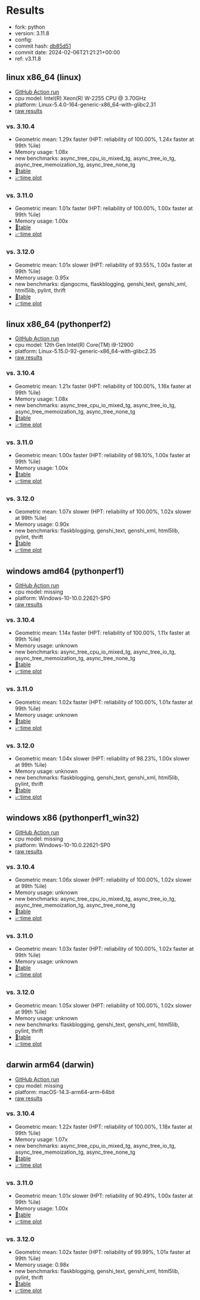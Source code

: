 # Results

- fork: python
- version: 3.11.8
- config: 
- commit hash: [db85d51](https://github.com/python/cpython/commit/db85d51)
- commit date: 2024-02-06T21:21:21+00:00
- ref: v3.11.8

## linux x86_64 (linux)

- [GitHub Action run](https://github.com/faster-cpython/benchmarking/actions/runs/7844704965)
- cpu model: Intel(R) Xeon(R) W-2255 CPU @ 3.70GHz
- platform: Linux-5.4.0-164-generic-x86_64-with-glibc2.31
- [raw results](bm-20240206-linux-x86_64-python-v3.11.8-3.11.8-db85d51.json)

### vs. 3.10.4

- Geometric mean: 1.29x faster (HPT: reliability of 100.00%, 1.24x faster at 99th %ile)
- Memory usage: 1.08x
- new benchmarks: async_tree_cpu_io_mixed_tg, async_tree_io_tg, async_tree_memoization_tg, async_tree_none_tg
- [📄table](bm-20240206-linux-x86_64-python-v3.11.8-3.11.8-db85d51-vs-3.10.4.md)
- [📈time plot](bm-20240206-linux-x86_64-python-v3.11.8-3.11.8-db85d51-vs-3.10.4.png)

### vs. 3.11.0

- Geometric mean: 1.01x faster (HPT: reliability of 100.00%, 1.00x faster at 99th %ile)
- Memory usage: 1.00x
- [📄table](bm-20240206-linux-x86_64-python-v3.11.8-3.11.8-db85d51-vs-3.11.0.md)
- [📈time plot](bm-20240206-linux-x86_64-python-v3.11.8-3.11.8-db85d51-vs-3.11.0.png)

### vs. 3.12.0

- Geometric mean: 1.01x slower (HPT: reliability of 93.55%, 1.00x faster at 99th %ile)
- Memory usage: 0.95x
- new benchmarks: djangocms, flaskblogging, genshi_text, genshi_xml, html5lib, pylint, thrift
- [📄table](bm-20240206-linux-x86_64-python-v3.11.8-3.11.8-db85d51-vs-3.12.0.md)
- [📈time plot](bm-20240206-linux-x86_64-python-v3.11.8-3.11.8-db85d51-vs-3.12.0.png)

## linux x86_64 (pythonperf2)

- [GitHub Action run](https://github.com/faster-cpython/benchmarking/actions/runs/7844704965)
- cpu model: 12th Gen Intel(R) Core(TM) i9-12900
- platform: Linux-5.15.0-92-generic-x86_64-with-glibc2.35
- [raw results](bm-20240206-pythonperf2-x86_64-python-v3.11.8-3.11.8-db85d51.json)

### vs. 3.10.4

- Geometric mean: 1.21x faster (HPT: reliability of 100.00%, 1.16x faster at 99th %ile)
- Memory usage: 1.08x
- new benchmarks: async_tree_cpu_io_mixed_tg, async_tree_io_tg, async_tree_memoization_tg, async_tree_none_tg
- [📄table](bm-20240206-pythonperf2-x86_64-python-v3.11.8-3.11.8-db85d51-vs-3.10.4.md)
- [📈time plot](bm-20240206-pythonperf2-x86_64-python-v3.11.8-3.11.8-db85d51-vs-3.10.4.png)

### vs. 3.11.0

- Geometric mean: 1.00x faster (HPT: reliability of 98.10%, 1.00x faster at 99th %ile)
- Memory usage: 1.00x
- [📄table](bm-20240206-pythonperf2-x86_64-python-v3.11.8-3.11.8-db85d51-vs-3.11.0.md)
- [📈time plot](bm-20240206-pythonperf2-x86_64-python-v3.11.8-3.11.8-db85d51-vs-3.11.0.png)

### vs. 3.12.0

- Geometric mean: 1.07x slower (HPT: reliability of 100.00%, 1.02x slower at 99th %ile)
- Memory usage: 0.90x
- new benchmarks: flaskblogging, genshi_text, genshi_xml, html5lib, pylint, thrift
- [📄table](bm-20240206-pythonperf2-x86_64-python-v3.11.8-3.11.8-db85d51-vs-3.12.0.md)
- [📈time plot](bm-20240206-pythonperf2-x86_64-python-v3.11.8-3.11.8-db85d51-vs-3.12.0.png)

## windows amd64 (pythonperf1)

- [GitHub Action run](https://github.com/faster-cpython/benchmarking/actions/runs/7844704965)
- cpu model: missing
- platform: Windows-10-10.0.22621-SP0
- [raw results](bm-20240206-pythonperf1-amd64-python-v3.11.8-3.11.8-db85d51.json)

### vs. 3.10.4

- Geometric mean: 1.14x faster (HPT: reliability of 100.00%, 1.11x faster at 99th %ile)
- Memory usage: unknown
- new benchmarks: async_tree_cpu_io_mixed_tg, async_tree_io_tg, async_tree_memoization_tg, async_tree_none_tg
- [📄table](bm-20240206-pythonperf1-amd64-python-v3.11.8-3.11.8-db85d51-vs-3.10.4.md)
- [📈time plot](bm-20240206-pythonperf1-amd64-python-v3.11.8-3.11.8-db85d51-vs-3.10.4.png)

### vs. 3.11.0

- Geometric mean: 1.02x faster (HPT: reliability of 100.00%, 1.01x faster at 99th %ile)
- Memory usage: unknown
- [📄table](bm-20240206-pythonperf1-amd64-python-v3.11.8-3.11.8-db85d51-vs-3.11.0.md)
- [📈time plot](bm-20240206-pythonperf1-amd64-python-v3.11.8-3.11.8-db85d51-vs-3.11.0.png)

### vs. 3.12.0

- Geometric mean: 1.04x slower (HPT: reliability of 98.23%, 1.00x slower at 99th %ile)
- Memory usage: unknown
- new benchmarks: flaskblogging, genshi_text, genshi_xml, html5lib, pylint, thrift
- [📄table](bm-20240206-pythonperf1-amd64-python-v3.11.8-3.11.8-db85d51-vs-3.12.0.md)
- [📈time plot](bm-20240206-pythonperf1-amd64-python-v3.11.8-3.11.8-db85d51-vs-3.12.0.png)

## windows x86 (pythonperf1_win32)

- [GitHub Action run](https://github.com/faster-cpython/benchmarking/actions/runs/7844704965)
- cpu model: missing
- platform: Windows-10-10.0.22621-SP0
- [raw results](bm-20240206-pythonperf1_win32-x86-python-v3.11.8-3.11.8-db85d51.json)

### vs. 3.10.4

- Geometric mean: 1.06x slower (HPT: reliability of 100.00%, 1.02x slower at 99th %ile)
- Memory usage: unknown
- new benchmarks: async_tree_cpu_io_mixed_tg, async_tree_io_tg, async_tree_memoization_tg, async_tree_none_tg
- [📄table](bm-20240206-pythonperf1_win32-x86-python-v3.11.8-3.11.8-db85d51-vs-3.10.4.md)
- [📈time plot](bm-20240206-pythonperf1_win32-x86-python-v3.11.8-3.11.8-db85d51-vs-3.10.4.png)

### vs. 3.11.0

- Geometric mean: 1.03x faster (HPT: reliability of 100.00%, 1.02x faster at 99th %ile)
- Memory usage: unknown
- [📄table](bm-20240206-pythonperf1_win32-x86-python-v3.11.8-3.11.8-db85d51-vs-3.11.0.md)
- [📈time plot](bm-20240206-pythonperf1_win32-x86-python-v3.11.8-3.11.8-db85d51-vs-3.11.0.png)

### vs. 3.12.0

- Geometric mean: 1.05x slower (HPT: reliability of 100.00%, 1.02x slower at 99th %ile)
- Memory usage: unknown
- new benchmarks: flaskblogging, genshi_text, genshi_xml, html5lib, pylint, thrift
- [📄table](bm-20240206-pythonperf1_win32-x86-python-v3.11.8-3.11.8-db85d51-vs-3.12.0.md)
- [📈time plot](bm-20240206-pythonperf1_win32-x86-python-v3.11.8-3.11.8-db85d51-vs-3.12.0.png)

## darwin arm64 (darwin)

- [GitHub Action run](https://github.com/faster-cpython/benchmarking/actions/runs/7844704965)
- cpu model: missing
- platform: macOS-14.3-arm64-arm-64bit
- [raw results](bm-20240206-darwin-arm64-python-v3.11.8-3.11.8-db85d51.json)

### vs. 3.10.4

- Geometric mean: 1.22x faster (HPT: reliability of 100.00%, 1.18x faster at 99th %ile)
- Memory usage: 1.07x
- new benchmarks: async_tree_cpu_io_mixed_tg, async_tree_io_tg, async_tree_memoization_tg, async_tree_none_tg
- [📄table](bm-20240206-darwin-arm64-python-v3.11.8-3.11.8-db85d51-vs-3.10.4.md)
- [📈time plot](bm-20240206-darwin-arm64-python-v3.11.8-3.11.8-db85d51-vs-3.10.4.png)

### vs. 3.11.0

- Geometric mean: 1.01x slower (HPT: reliability of 90.49%, 1.00x faster at 99th %ile)
- Memory usage: 1.00x
- [📄table](bm-20240206-darwin-arm64-python-v3.11.8-3.11.8-db85d51-vs-3.11.0.md)
- [📈time plot](bm-20240206-darwin-arm64-python-v3.11.8-3.11.8-db85d51-vs-3.11.0.png)

### vs. 3.12.0

- Geometric mean: 1.02x faster (HPT: reliability of 99.99%, 1.01x faster at 99th %ile)
- Memory usage: 0.98x
- new benchmarks: flaskblogging, genshi_text, genshi_xml, html5lib, pylint, thrift
- [📄table](bm-20240206-darwin-arm64-python-v3.11.8-3.11.8-db85d51-vs-3.12.0.md)
- [📈time plot](bm-20240206-darwin-arm64-python-v3.11.8-3.11.8-db85d51-vs-3.12.0.png)

